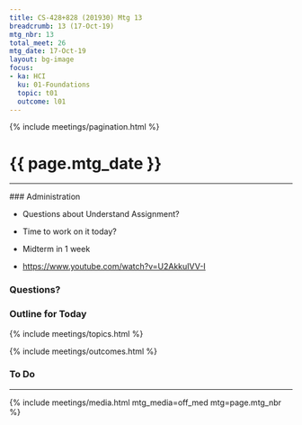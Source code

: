 ```yaml
---
title: CS-428+828 (201930) Mtg 13
breadcrumb: 13 (17-Oct-19)
mtg_nbr: 13
total_meet: 26
mtg_date: 17-Oct-19
layout: bg-image
focus:
- ka: HCI
  ku: 01-Foundations
  topic: t01
  outcome: l01
---
```

{% include meetings/pagination.html %}
<h1 class="text-center">{{ page.mtg_date }}</h1>
<hr />
### Administration

* Questions about Understand Assignment?
* Time to work on it today?
* Midterm in 1 week

* <https://www.youtube.com/watch?v=U2AkkuIVV-I>

### Questions?

### Outline for Today

{% include meetings/topics.html %}

{% include meetings/outcomes.html %}

### To Do

<hr />
{% include meetings/media.html mtg_media=off_med mtg=page.mtg_nbr %}
